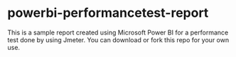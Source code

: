 # powerbi-performancetest-report

This is a sample report created using Microsoft Power BI for a performance test done by using Jmeter. You can download or fork this repo for your own use.
